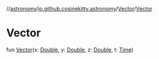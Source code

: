 //[astronomy](../../../index.md)/[io.github.cosinekitty.astronomy](../index.md)/[Vector](index.md)/[Vector](-vector.md)

# Vector

fun [Vector](-vector.md)(x: [Double](https://kotlinlang.org/api/latest/jvm/stdlib/kotlin-stdlib/kotlin/-double/index.html), y: [Double](https://kotlinlang.org/api/latest/jvm/stdlib/kotlin-stdlib/kotlin/-double/index.html), z: [Double](https://kotlinlang.org/api/latest/jvm/stdlib/kotlin-stdlib/kotlin/-double/index.html), t: [Time](../-time/index.md))
